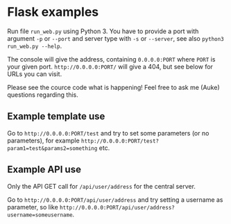 # Flask examples
Run file `run_web.py` using Python 3. You have to provide a port with argument `-p` or `--port` and server type with `-s` or `--server`, see also `python3 run_web.py --help`.

The console will give the address, containing `0.0.0.0:PORT` where `PORT` is your given port. `http://0.0.0.0:PORT/` will give a 404, but see below for URLs you can visit.

Please see the cource code what is happening! Feel free to ask me (Auke) questions regarding this.

## Example template use
Go to `http://0.0.0.0:PORT/test` and try to set some parameters (or no parameters), for example `http://0.0.0.0:PORT/test?param1=test&params2=something` etc.

## Example API use
Only the API GET call for `/api/user/address` for the central server.

Go to `http://0.0.0.0:PORT/api/user/address` and try setting a username as parameter, so like `http://0.0.0.0:PORT/api/user/address?username=someusername`.

